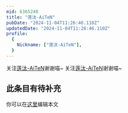 ```yaml
---
mid: 6365248
title: "莲汰-AiTeN"
pubDate: "2024-11-04T11:26:46.110Z"
updatedDate: "2024-11-04T11:26:46.110Z"
profile:
  {
    Nickname: ["莲汰-AiTeN"],
  }
---
```


关注[莲汰-AiTeN](https://space.bilibili.com/6365248)谢谢喵~ 关注[莲汰-AiTeN](https://space.bilibili.com/6365248)谢谢喵~

## 此条目有待补充
你可以在[这里](https://github.com/Yuhanawa/VTuber.ICU-Content/edit/master/v/莲汰-AiTeN/index.md)编辑本文
